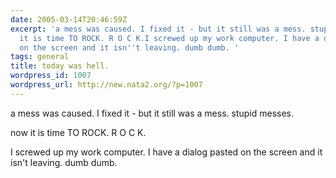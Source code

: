 ```yaml
---
date: 2005-03-14T20:46:59Z
excerpt: 'a mess was caused. I fixed it - but it still was a mess. stupid messes.now
  it is time TO ROCK. R O C K.I screwed up my work computer. I have a dialog pasted
  on the screen and it isn''t leaving. dumb dumb. '
tags: general
title: today was hell.
wordpress_id: 1007
wordpress_url: http://new.nata2.org/?p=1007
---
```


<p>a mess was caused. I fixed it - but it still was a mess. stupid messes.</p><p>now it is time TO ROCK. R O C K.</p><p>I screwed up my work computer. I have a dialog pasted on the screen and it isn't leaving. dumb dumb. </p>
